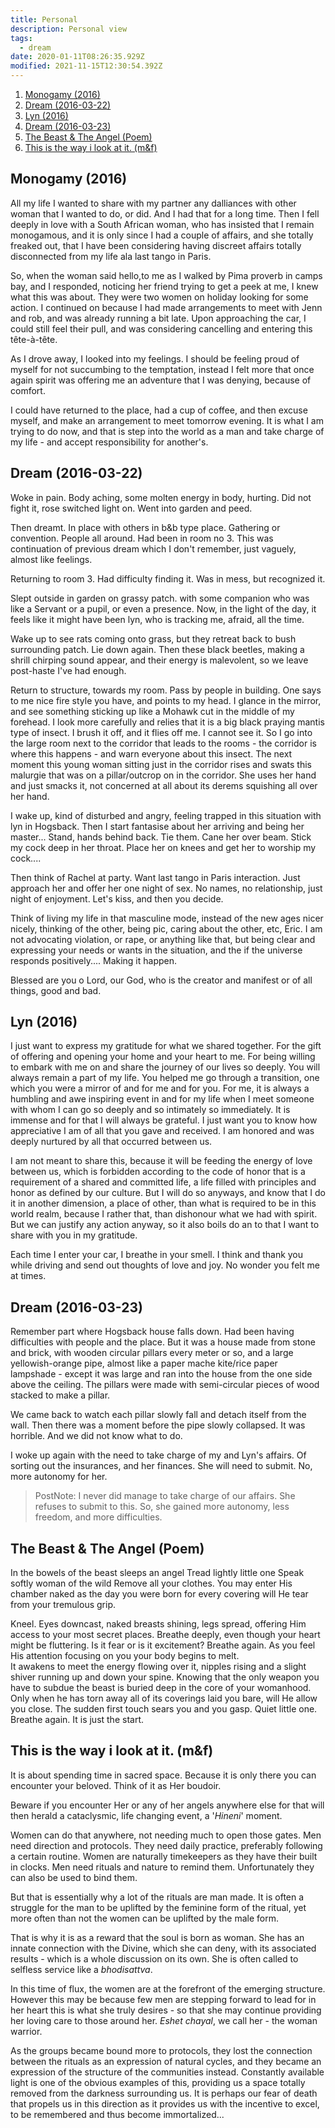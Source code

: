 ```yaml
---
title: Personal
description: Personal view
tags:
  - dream
date: 2020-01-11T08:26:35.929Z
modified: 2021-11-15T12:30:54.392Z
---
```


1. [Monogamy (2016)](#monogamy-2016)
2. [Dream (2016-03-22)](#dream-2016-03-22)
3. [Lyn (2016)](#lyn-2016)
4. [Dream (2016-03-23)](#dream-2016-03-23)
5. [The Beast & The Angel (Poem)](#the-beast--the-angel-poem)
6. [This is the way i look at it. (m&f)](#this-is-the-way-i-look-at-it-mf)

## Monogamy (2016)

All my life I wanted to share with my partner any dalliances with other woman that I wanted to do, or did. And I had that for a long time. Then I fell deeply in love with a South African woman, who has insisted that I remain monogamous, and it is only since I had a couple of affairs, and she totally freaked out, that I have been considering having discreet affairs totally disconnected from my life ala last tango in Paris.

So, when the woman said hello,to me as I walked by Pima proverb in camps bay, and I responded, noticing her friend trying to get a peek at me, I knew what this was about. They were two women on holiday looking for some action. I continued on because I had made arrangements to meet with Jenn and rob, and was already running a bit late. Upon approaching the car, I could still feel their pull, and was considering cancelling and entering this tête-à-tête.

As I drove away, I looked into my feelings. I should be feeling proud of myself for not succumbing to the temptation, instead I felt more that once again spirit was offering me an adventure that I was denying, because of comfort.

I could have returned to the place, had a cup of coffee, and then excuse myself, and make an arrangement to meet tomorrow evening. It is what I am trying to do now, and that is step into the world as a man and take charge of my life - and accept responsibility for another's.

## Dream (2016-03-22)

Woke in pain. Body aching, some molten energy in body, hurting. Did not fight it, rose switched light on. Went into garden and peed.

Then dreamt. In place with others in b&b type place. Gathering or convention. People all around. Had been in room no 3. This was continuation of previous dream which I don't remember, just vaguely, almost like feelings.

Returning to room 3. Had difficulty finding it. Was in mess, but recognized it.

Slept outside in garden on grassy patch. with some companion who was like a Servant or a pupil, or even a presence. Now, in the light of the day, it feels like it might have been lyn, who is tracking me, afraid, all the time.

Wake up to see rats coming onto grass, but they retreat back to bush surrounding patch. Lie down again. Then these black beetles, making a shrill chirping sound appear, and their energy is malevolent, so we leave post-haste I've had enough.

Return to structure, towards my room. Pass by people in building. One says to me nice fire style you have, and points to my head. I glance in the mirror, and see something sticking up like a Mohawk cut in the middle of my forehead. I look more carefully and relies that it is a big black praying mantis type of insect. I brush it off, and it flies off me. I cannot see it. So I go into the large room next to the corridor that leads to the rooms - the corridor is where this happens - and warn everyone about this insect. The next moment this young woman sitting just in the corridor rises and swats this malurgie that was on a pillar/outcrop on in the corridor. She uses her hand and just smacks it, not concerned at all about its derems squishing all over her hand.

I wake up, kind of disturbed and angry, feeling trapped in this situation with lyn in Hogsback. Then I start fantasise about her arriving and being her master... Stand, hands behind back. Tie them. Cane her over beam. Stick my cock deep in her throat. Place her on knees and get her to worship my cock....

Then think of Rachel at party. Want last tango in Paris interaction. Just approach her and offer her one night of sex. No names, no relationship, just night of enjoyment. Let's kiss, and then you decide.

Think of living my life in that masculine mode, instead of the new ages nicer nicely, thinking of the other, being pic, caring about the other, etc, Eric. I am not advocating violation, or rape, or anything like that, but being clear and expressing your needs or wants in the situation, and the if the universe responds positively.... Making it happen.

Blessed are you o Lord, our God, who is the creator and manifest or of all things, good and bad.

## Lyn (2016)

I just want to express my gratitude for what we shared together. For the gift of offering and opening your home and your heart to me. For being willing to embark with me on and share the journey of our lives so deeply. You will always remain a part of my life. You helped me go through a transition, one which you were a mirror of and for me and for you. For me, it is always a humbling and awe inspiring event in and for my life when I meet someone with whom I can go so deeply and so intimately so immediately. It is immense and for that I will always be grateful. I just want you to know how appreciative I am of all that you gave and received. I am honored and was deeply nurtured by all that occurred between us.

I am not meant to share this, because it will be feeding the energy of love between us, which is forbidden according to the code of honor that is a requirement of a shared and committed life, a life filled with principles and honor as defined by our culture. But I will do so anyways, and know that I do it in another dimension, a place of other, than what is required to be in this world realm, because I rather that, than dishonour what we had with spirit. But we can justify any action anyway, so it also boils do an to that I want to share with you in my gratitude.

Each time I enter your car, I breathe in your smell. I think and thank you while driving and send out thoughts of love and joy. No wonder you felt me at times.

## Dream (2016-03-23)

Remember part where Hogsback house falls down. Had been having difficulties with people and the place. But it was a house made from stone and brick, with wooden circular pillars every meter or so, and a large yellowish-orange pipe, almost like a paper mache kite/rice paper lampshade - except it was large and ran into the house from the one side above the ceiling. The pillars were made with semi-circular pieces of wood stacked to make a pillar.

We came back to watch each pillar slowly fall and detach itself from the wall. Then there was a moment before the pipe slowly collapsed. It was horrible. And we did not know what to do.

I woke up again with the need to take charge of my and Lyn's affairs. Of sorting out the insurances, and her finances. She will need to submit. No, more autonomy for her.

> PostNote: I never did manage to take charge of our affairs. She refuses to submit to this. So, she gained more autonomy, less freedom, and more difficulties.

## The Beast & The Angel (Poem)

In the bowels of the beast sleeps an angel
Tread lightly little one
Speak softly woman of the wild
Remove all your clothes.
You may enter His chamber naked
as the day you were born
for every covering
will He tear
from your tremulous grip.

Kneel.
Eyes downcast, naked breasts shining,
legs spread, offering Him access
to your most secret places.
Breathe deeply,
even though your heart might be fluttering.
Is it fear or is it excitement?
Breathe again.
As you feel His attention
focusing on you
your body
begins to melt.  
It awakens
to meet the energy
flowing over it,
nipples rising and
a slight shiver
running up and down your spine.
Knowing that the only weapon
you have
to subdue the beast is buried
deep in the core
of your womanhood.
Only when he has torn away
all of its coverings
laid you bare,
will He allow you close.
The sudden first touch sears you
and you gasp.
Quiet little one.
Breathe again.
It is just the start.

## This is the way i look at it. (m&f)

It is about spending time in sacred space. Because it is only there you can encounter your beloved. Think of it as Her boudoir.

Beware if you encounter Her or any of her angels anywhere else for that will then herald a cataclysmic, life changing event, a '_Hineni_' moment.

Women can do that anywhere, not needing much to open those gates. Men need direction and protocols. They need daily practice, preferably following a certain routine. Women are naturally timekeepers as they have their built in clocks. Men need rituals and nature to remind them. Unfortunately they can also be used to bind them.

But that is essentially why a lot of the rituals are man made. It is often a struggle for the man to be uplifted by the feminine form of the ritual, yet more often than not the women can be uplifted by the male form.

That is why it is as a reward that the soul is born as woman. She has an innate connection with the Divine, which she can deny, with its associated results - which is a whole discussion on its own. She is often called to selfless service like a _bhodisattva_.

In this time of flux, the women are at the forefront of the emerging structure. However this may be because few men are stepping forward to lead for in her heart this is what she truly desires - so that she may continue providing her loving care to those around her. _Eshet chayal_, we call her - the woman warrior.

As the groups became bound more to protocols, they lost the connection between the rituals as an expression of natural cycles, and they became an expression of the structure of the communities instead. Constantly available light is one of the obvious examples of this, providing us a space totally removed from the darkness surrounding us. It is perhaps our fear of death that propels us in this direction as it provides us with the incentive to excel, to be remembered and thus become immortalized...
